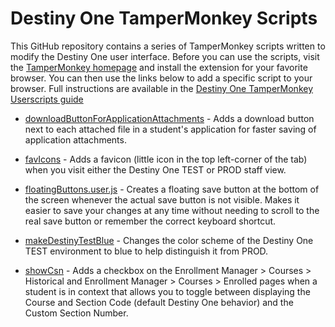 # Destiny One TamperMonkey Scripts
This GitHub repository contains a series of TamperMonkey scripts written to modify the Destiny One user interface. Before you can use the scripts, visit the [TamperMonkey homepage](https://www.tampermonkey.net/) and install the extension for your favorite browser. You can then use the links below to add a specific script to your browser. Full instructions are available in the [Destiny One TamperMonkey Userscripts guide](https://ucdavis.app.box.com/file/745737709189)

* [downloadButtonForApplicationAttachments](https://github.com/venmey/Destiny-One-TamperMonkey-Scripts/raw/main/downloadButtonForApplicationAttachments.user.js) - Adds a download button next to each attached file in a student's application for faster saving of application attachments.

* [favIcons](https://github.com/venmey/Destiny-One-TamperMonkey-Scripts/raw/main/favIcons.user.js) - Adds a favicon (little icon in the top left-corner of the tab) when you visit either the Destiny One TEST or PROD staff view.

* [floatingButtons.user.js](https://github.com/venmey/Destiny-One-TamperMonkey-Scripts/raw/main/floatingButtons.user.js) - Creates a floating save button at the bottom of the screen whenever the actual save button is not visible. Makes it easier to save your changes at any time without needing to scroll to the real save button or remember the correct keyboard shortcut.

* [makeDestinyTestBlue](https://github.com/venmey/Destiny-One-TamperMonkey-Scripts/raw/main/makeDestinyTestBlue.user.js) - Changes the color scheme of the Destiny One TEST environment to blue to help distinguish it from PROD.

* [showCsn](https://github.com/venmey/Destiny-One-TamperMonkey-Scripts/raw/main/showCsn.user.js) - Adds a checkbox on the Enrollment Manager > Courses > Historical and Enrollment Manager > Courses > Enrolled pages when a student is in context that allows you to toggle between displaying the Course and Section Code (default Destiny One behavior) and the Custom Section Number.
